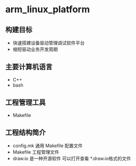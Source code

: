 # arm_linux_platform
## 构建目标
- 快速搭建设备驱动管理调试软件平台
- 缩短驱动业务开发周期
## 主要计算机语言
- C++
- bash
## 工程管理工具
- Makefile
## 工程结构简介
- config.mk 通用 Makefile 配置文件
- Makefile  工程管理文件
- draw.io   是一种开源软件 可以打开查看 \*.draw.io格式的文件
